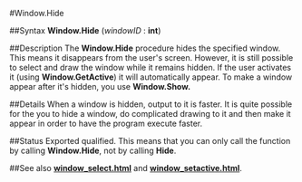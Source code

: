 
#Window.Hide

##Syntax
**Window.Hide** (*windowID* : **int**)



##Description
The **Window.Hide** procedure hides the specified window. This means it disappears from the user's screen. However, it is still possible to select and draw the window while it remains hidden. If the user activates it (using **Window.GetActive**) it will automatically appear.
To make a window appear after it's hidden, you use **Window.Show.**



##Details
When a window is hidden, output to it is faster. It is quite possible for the you to hide a window, do complicated drawing to it and then make it appear in order to have the program execute faster.



##Status
Exported qualified.
This means that you can only call the function by calling **Window.Hide**, not by calling **Hide**.



##See also
**[window_select.html](Window.Select)** and **[window_setactive.html](Window.SetActive)**.


